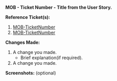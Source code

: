 __MOB - Ticket Number - Title from the User Story.__

__Reference Ticket(s):__
1. [MOB-TicketNumber](https://fourkites.atlassian.net/browse/MOB-TicketNumber)
2. [MOB-TicketNumber](https://fourkites.atlassian.net/browse/MOB-TicketNumber)

__Changes Made:__
1. A change you made.
	- Brief explanation(if required).
2. A change you made.

__Screenshots:__ (optional)
